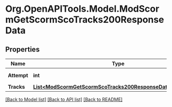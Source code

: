 # Org.OpenAPITools.Model.ModScormGetScormScoTracks200ResponseData

## Properties

Name | Type | Description | Notes
------------ | ------------- | ------------- | -------------
**Attempt** | **int** | Attempt number | 
**Tracks** | [**List&lt;ModScormGetScormScoTracks200ResponseDataTracksInner&gt;**](ModScormGetScormScoTracks200ResponseDataTracksInner.md) |  | 

[[Back to Model list]](../README.md#documentation-for-models) [[Back to API list]](../README.md#documentation-for-api-endpoints) [[Back to README]](../README.md)

